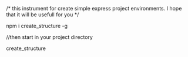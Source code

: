 /*
this instrument for create simple express project environments.
I hope that it will be usefull for you
*/

npm i create_structure -g

//then start in your project directory

create_structure

